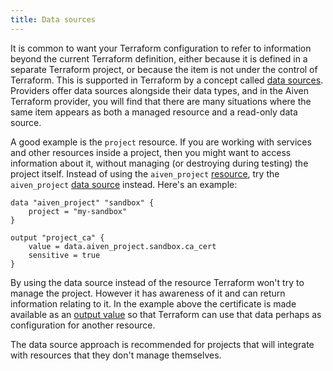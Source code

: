 ```yaml
---
title: Data sources
---
```


It is common to want your Terraform configuration to refer to
information beyond the current Terraform definition, either because it
is defined in a separate Terraform project, or because the item is not
under the control of Terraform. This is supported in Terraform by a
concept called [data
sources](https://www.terraform.io/language/data-sources). Providers
offer data sources alongside their data types, and in the Aiven
Terraform provider, you will find that there are many situations where
the same item appears as both a managed resource and a read-only data
source.

A good example is the `project` resource. If you are working with
services and other resources inside a project, then you might want to
access information about it, without managing (or destroying during
testing) the project itself. Instead of using the `aiven_project`
[resource](https://registry.terraform.io/providers/aiven/aiven/latest/docs/resources/project),
try the `aiven_project` [data
source](https://registry.terraform.io/providers/aiven/aiven/latest/docs/data-sources/project)
instead. Here's an example:

```text
data "aiven_project" "sandbox" {
    project = "my-sandbox"
}

output "project_ca" {
    value = data.aiven_project.sandbox.ca_cert
    sensitive = true
}
```

By using the data source instead of the resource Terraform won't try to
manage the project. However it has awareness of it and can return
information relating to it. In the example above the certificate is made
available as an [output
value](https://www.terraform.io/language/values/outputs) so that
Terraform can use that data perhaps as configuration for another
resource.

The data source approach is recommended for projects that will integrate
with resources that they don't manage themselves.
